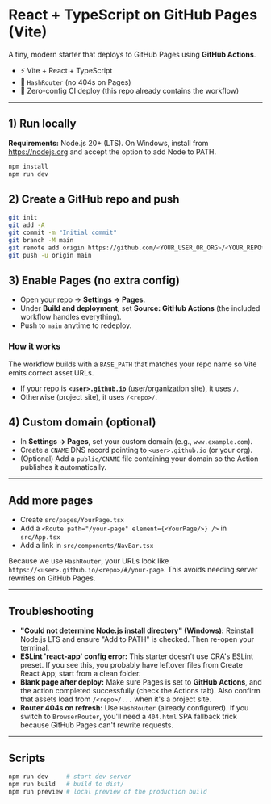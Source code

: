 # React + TypeScript on GitHub Pages (Vite)

A tiny, modern starter that deploys to GitHub Pages using **GitHub Actions**.
- ⚡ Vite + React + TypeScript
- 🔁 `HashRouter` (no 404s on Pages)
- 🚀 Zero-config CI deploy (this repo already contains the workflow)

---

## 1) Run locally

**Requirements:** Node.js 20+ (LTS). On Windows, install from https://nodejs.org and accept the option to add Node to PATH.

```bash
npm install
npm run dev
```

## 2) Create a GitHub repo and push

```bash
git init
git add -A
git commit -m "Initial commit"
git branch -M main
git remote add origin https://github.com/<YOUR_USER_OR_ORG>/<YOUR_REPO>.git
git push -u origin main
```

## 3) Enable Pages (no extra config)

- Open your repo → **Settings → Pages**.
- Under **Build and deployment**, set **Source: GitHub Actions** (the included workflow handles everything).
- Push to `main` anytime to redeploy.

### How it works
The workflow builds with a `BASE_PATH` that matches your repo name so Vite emits correct asset URLs.
- If your repo is **`<user>.github.io`** (user/organization site), it uses `/`.
- Otherwise (project site), it uses `/<repo>/`.

## 4) Custom domain (optional)

- In **Settings → Pages**, set your custom domain (e.g., `www.example.com`).
- Create a `CNAME` DNS record pointing to `<user>.github.io` (or your org).
- (Optional) Add a `public/CNAME` file containing your domain so the Action publishes it automatically.

---

## Add more pages

- Create `src/pages/YourPage.tsx`
- Add a `<Route path="/your-page" element={<YourPage/>} />` in `src/App.tsx`
- Add a link in `src/components/NavBar.tsx`

Because we use `HashRouter`, your URLs look like `https://<user>.github.io/<repo>/#/your-page`.
This avoids needing server rewrites on GitHub Pages.

---

## Troubleshooting

- **"Could not determine Node.js install directory" (Windows):**
  Reinstall Node.js LTS and ensure "Add to PATH" is checked. Then re-open your terminal.
- **ESLint 'react-app' config error:** This starter doesn't use CRA's ESLint preset. If you see this,
  you probably have leftover files from Create React App; start from a clean folder.
- **Blank page after deploy:** Make sure Pages is set to **GitHub Actions**, and the action completed successfully
  (check the Actions tab). Also confirm that assets load from `/<repo>/...` when it's a project site.
- **Router 404s on refresh:** Use `HashRouter` (already configured). If you switch to `BrowserRouter`, you'll need a `404.html`
  SPA fallback trick because GitHub Pages can't rewrite requests.

---

## Scripts

```bash
npm run dev     # start dev server
npm run build   # build to dist/
npm run preview # local preview of the production build
```

